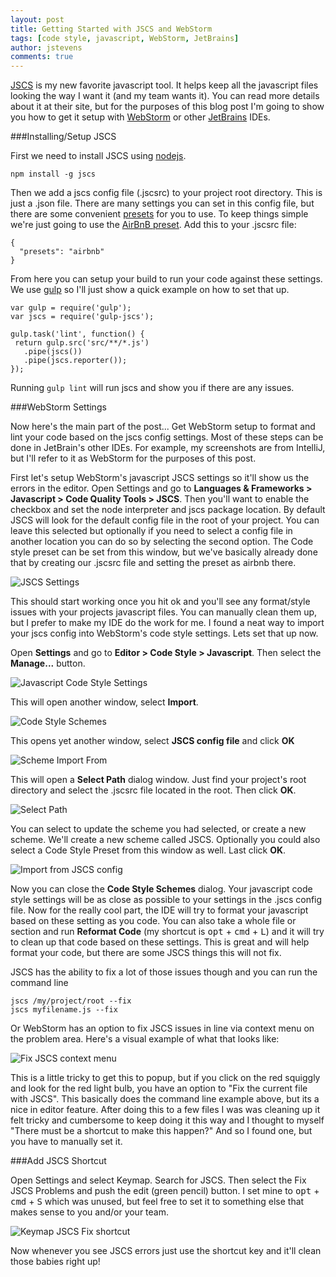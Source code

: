 ```yaml
---
layout: post
title: Getting Started with JSCS and WebStorm
tags: [code style, javascript, WebStorm, JetBrains]
author: jstevens
comments: true
---
```


[JSCS](http://jscs.info/) is my new favorite javascript tool. It helps keep all the javascript files looking the way I want it (and my team wants it). You can read more details about it at their site, but for the purposes of this blog post I'm going to show you how to get it setup with [WebStorm](https://www.jetbrains.com/webstorm/) or other [JetBrains](https://www.jetbrains.com/) IDEs.

<!-- #REST#BEGIN -->
###Installing/Setup JSCS

First we need to install JSCS using [nodejs](https://nodejs.org/en/).

```
npm install -g jscs
```

Then we add a jscs config file (.jscsrc) to your project root directory. This is just a .json file. There are many settings you can set in this config file, but there are some convenient [presets](http://jscs.info/overview#presets) for you to use. To keep things simple we're just going to use the [AirBnB preset](https://github.com/jscs-dev/node-jscs/blob/master/presets/airbnb.json). Add this to your .jscsrc file:

```
{
  "presets": "airbnb"
}
```

From here you can setup your build to run your code against these settings. We use [gulp](http://gulpjs.com/) so I'll just show a quick example on how to set that up.

```
var gulp = require('gulp');
var jscs = require('gulp-jscs');

gulp.task('lint', function() {
 return gulp.src('src/**/*.js')
   .pipe(jscs())
   .pipe(jscs.reporter());
});
```

Running `gulp lint` will run jscs and show you if there are any issues.


###WebStorm Settings

Now here's the main part of the post... Get WebStorm setup to format and lint your code based on the jscs config settings. Most of these steps can be done in JetBrain's other IDEs. For example, my screenshots are from IntelliJ, but I'll refer to it as WebStorm for the purposes of this post.

First let's setup WebStorm's javascript JSCS settings so it'll show us the errors in the editor. Open Settings and go to **Languages & Frameworks > Javascript > Code Quality Tools > JSCS**. Then you'll want to enable the checkbox and set the node interpreter and jscs package location. By default JSCS will look for the default config file in the root of your project. You can leave this selected but optionally if you need to select a config file in another location you can do so by selecting the second option. The Code style preset can be set from this window, but we've basically already done that by creating our .jscsrc file and setting the preset as airbnb there.

![JSCS Settings](http://i.imgur.com/k4t5I9M.png)

This should start working once you hit ok and you'll see any format/style issues with your projects javascript files. You can manually clean them up, but I prefer to make my IDE do the work for me. I found a neat way to import your jscs config into WebStorm's code style settings. Lets set that up now. 

Open **Settings** and go to **Editor > Code Style > Javascript**. Then select the **Manage...** button.

![Javascript Code Style Settings](http://i.imgur.com/paw2sxV.png)

This will open another window, select **Import**.

![Code Style Schemes](http://i.imgur.com/ttmSNi7.png)

This opens yet another window, select **JSCS config file** and click **OK**

![Scheme Import From](http://i.imgur.com/GVM7N2m.png)

This will open a **Select Path** dialog window. Just find your project's root directory and select the .jscsrc file located in the root. Then click **OK**.

![Select Path](http://i.imgur.com/LmacVz7.png)

You can select to update the scheme you had selected, or create a new scheme. We'll create a new scheme called JSCS. Optionally you could also select a Code Style Preset from this window as well. Last click **OK**.

![Import from JSCS config](http://i.imgur.com/gFJWKTW.png)

Now you can close the **Code Style Schemes** dialog. Your javascript code style settings will be as close as possible to your settings in the .jscs config file. Now for the really cool part, the IDE will try to format your javascript based on these setting as you code. You can also take a whole file or section and run **Reformat Code** (my shortcut is <kbd>opt</kbd> + <kbd>cmd</kbd> + <kbd>L</kbd>) and it will try to clean up that code based on these settings. This is great and will help format your code, but there are some JSCS things this will not fix. 

JSCS has the ability to fix a lot of those issues though and you can run the command line 

```
jscs /my/project/root --fix
jscs myfilename.js --fix
```

Or WebStorm has an option to fix JSCS issues in line via context menu on the problem area. Here's a visual example of what that looks like:

![Fix JSCS context menu](http://i.imgur.com/cOABQHg.png)

This is a little tricky to get this to popup, but if you click on the red squiggly and look for the red light bulb, you have an option to "Fix the current file with JSCS". This basically does the command line example above, but its a nice in editor feature. After doing this to a few files I was was cleaning up it felt tricky and cumbersome to keep doing it this way and I thought to myself "There must be a shortcut to make this happen?" And so I found one, but you have to manually set it.

###Add JSCS Shortcut

Open Settings and select Keymap. Search for JSCS. Then select the Fix JSCS Problems and push the edit (green pencil) button. I set mine to <kbd>opt</kbd> + <kbd>cmd</kbd> + <kbd>S</kbd> which was unused, but feel free to set it to something else that makes sense to you and/or your team.

![Keymap JSCS Fix shortcut](http://i.imgur.com/DvfLmsi.png)

Now whenever you see JSCS errors just use the shortcut key and it'll clean those babies right up!

<!-- #REST#END -->
